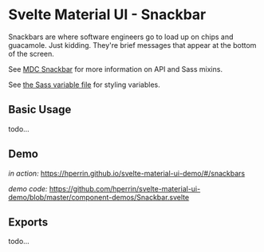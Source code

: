 # Svelte Material UI - Snackbar

Snackbars are where software engineers go to load up on chips and guacamole. Just kidding. They're brief messages that appear at the bottom of the screen.

See [MDC Snackbar](https://material.io/develop/web/components/snackbars/) for more information on API and Sass mixins.

See [the Sass variable file](https://github.com/material-components/material-components-web/blob/master/packages/mdc-snackbar/_variables.scss) for styling variables.

## Basic Usage

todo...

## Demo

*in action:* https://hperrin.github.io/svelte-material-ui-demo/#/snackbars

*demo code:* https://github.com/hperrin/svelte-material-ui-demo/blob/master/component-demos/Snackbar.svelte

## Exports

todo...
